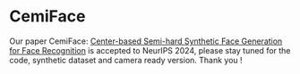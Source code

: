 # CemiFace
Our paper CemiFace: <a href="zxcv" title="Center-based Semi-hard Synthetic Face Generation for Face Recognition">Center-based Semi-hard Synthetic Face Generation for Face Recognition</a>
is accepted to NeurIPS 2024, please stay tuned for the code, synthetic dataset and camera ready version. Thank you !

